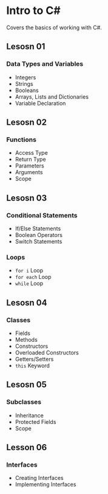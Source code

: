 # Intro to C#
Covers the basics of working with C#.

## Lesosn 01
### Data Types and Variables
- Integers
- Strings
- Booleans
- Arrays, Lists and Dictionaries
- Variable Declaration

## Lesosn 02
### Functions
- Access Type
- Return Type
- Parameters
- Arguments
- Scope

## Lesosn 03
### Conditional Statements
- If/Else Statements
- Boolean Operators
- Switch Statements
### Loops
- ``for i`` Loop
- ``for each`` Loop
- ``while`` Loop

## Lesosn 04
### Classes
- Fields
- Methods
- Constructors
- Overloaded Constructors
- Getters/Setters
- ``this`` Keyword

## Lesosn 05
### Subclasses
- Inheritance
- Protected Fields
- Scope

## Lesson 06
### Interfaces
- Creating Interfaces
- Implementing Interfaces
